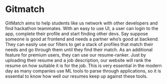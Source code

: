 # Gitmatch

GitMatch aims to help students like us network with other developers and find hackathon teammates. With an easy to use UI, a user can login to the app, complete their profile and start finding other devs.
Say suppose someone is good at frontend and needs a partner who’s good at backend. They can easily use our filters to get a stack of profiles that match their needs and go through them until they find their match. As an additional feature for premium users, they can use our resume-ranker. Just by uploading their resume and a job description, our website will rank the resume on how suitable it is for the job. This is very essential in the modern day as many companies use ML tools to parse through applications, so it is essential to know how well our resumes keep up against these tools.


